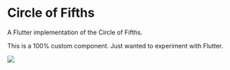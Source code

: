 # Circle of Fifths

A Flutter implementation of the Circle of Fifths.

This is a 100% custom component. Just wanted to experiment with Flutter.

![](readme/circle_of_fifths.gif)
